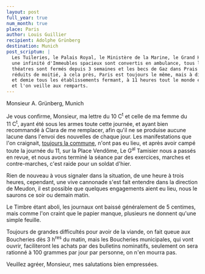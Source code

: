 ```yaml
---
layout: post
full_year: true
num_month: true
place: Paris
author: Louis Guillier
recipient: Adolphe Grünberg
destination: Munich
post_scriptum: |
  Les Tuileries, le Palais Royal, le Ministère de la Marine, le Grand Hôtel et
  une infinité d'Immeubles spacieux sont convertis en ambulance, tous les
  théatres sont fermés depuis 3 semaines et les becs de Gaz dans Prais sont
  réduits de moitié, à cela près, Paris est toujours le même, mais à dix heures
  et demie tous les établissements fermant, à 11 heures tout le monde est couché,
  et l'on veille aux remparts.
---
```


Monsieur A. Grünberg, Munich


Je vous confirme, Monsieur, ma lettre du 10 C<sup>t</sup> et celle de ma femme du 11 C<sup>t</sup>,
ayant été sous les armes toute cette journée, et ayant bien recommandé à Clara
de me remplacer, afin qu'il ne se produise aucune lacune dans l'envoi des
nouvelles de chaque jour. Les manifestations que l'on craignait, <ins
class="straight">toujours la commune</ins>, n'ont pas eu lieu, et après avoir
campé toute la journée du 11, sur la Place Vendôme, Le G<sup>al</sup> Tamisier nous
a passés en revue, et nous avons terminé la séance par des exercices, marches
et contre-marches, c'est raide pour un soldat d'hier.

Rien de nouveau à vous signaler dans la situation, de une heure à trois heures,
cependant, une vive cannonade s'est fait entendre dans la direction de Meudon,
il est possible que quelques engagements aient eu lieu, nous le saurons ce soir
ou demain matin.

Le Timbre étant aboli, les journaux ont baissé généralement de 5 centimes, mais
comme l'on craint que le papier manque, plusieurs ne donnent qu'une simple
feuille.

Toujours de grandes difficultés pour avoir de la viande, on fait queue aux
Boucheries dès 3 h<sup>res</sup> du matin, mais les Boucheries municipales, qui vont
ouvrir, faciliteront les achats par des bulletins nominatifs, seulement on sera
rationné à 100 grammes par jour par personne, on n'en mourra pas.

Veuillez agréer, Monsieur, mes salutations bien empressées.
